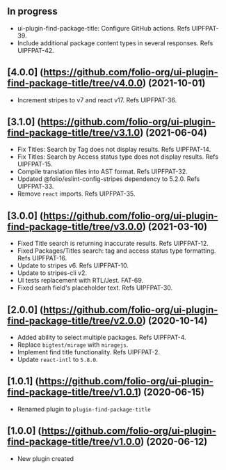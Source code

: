 ## In progress

* ui-plugin-find-package-title: Configure GitHub actions. Refs UIPFPAT-39.
* Include additional package content types in several responses. Refs UIPFPAT-42.

## [4.0.0] (https://github.com/folio-org/ui-plugin-find-package-title/tree/v4.0.0) (2021-10-01)

* Increment stripes to v7 and react v17. Refs UIPFPAT-36.

## [3.1.0] (https://github.com/folio-org/ui-plugin-find-package-title/tree/v3.1.0) (2021-06-04)

* Fix Titles: Search by Tag does not display results. Refs UIPFPAT-14.
* Fix Titles: Search by Access status type does not display results. Refs UIPFPAT-15.
* Compile translation files into AST format. Refs UIPFPAT-32.
* Updated @folio/eslint-config-stripes dependency to 5.2.0. Refs UIPFPAT-33.
* Remove `react` imports. Refs UIPFPAT-35.

## [3.0.0] (https://github.com/folio-org/ui-plugin-find-package-title/tree/v3.0.0) (2021-03-10)

* Fixed Title search is returning inaccurate results. Refs UIPFPAT-12.
* Fixed Packages/Titles search: tag and access status type formatting. Refs UIPFPAT-16.
* Update to stripes v6. Refs UIPFPAT-10.
* Update to stripes-cli v2.
* UI tests replacement with RTL/Jest. FAT-69.
* Fixed searh field's placeholder text. Refs UIPFPAT-30.

## [2.0.0] (https://github.com/folio-org/ui-plugin-find-package-title/tree/v2.0.0) (2020-10-14)

* Added ability to select multiple packages. Refs UIPFPAT-4.
* Replace `bigtest/mirage` with `miragejs`.
* Implement find title functionality. Refs UIPFPAT-2.
* Update `react-intl` to `5.8.0`.

## [1.0.1] (https://github.com/folio-org/ui-plugin-find-package-title/tree/v1.0.1) (2020-06-15)

* Renamed plugin to `plugin-find-package-title`

## [1.0.0] (https://github.com/folio-org/ui-plugin-find-package-title/tree/v1.0.0) (2020-06-12)

* New plugin created
